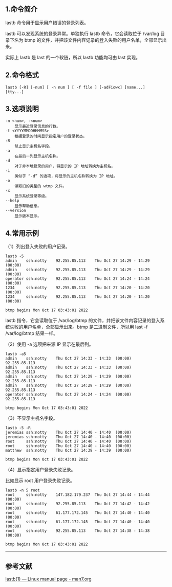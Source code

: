 ## 1.命令简介
lastb 命令用于显示用户错误的登录列表。

lastb 可以发现系统的登录异常。单独执行 lastb 命令，它会读取位于 /var/log 目录下名为 btmp 的文件，并把该文件内容记录的登入失败的用户名单，全部显示出来。

实际上 lastb 是 last 的一个软链，所以 lastb 功能均可由 last 实现。

## 2.命令格式
```shell
lastb [-R] [-num] [ -n num ] [ -f file ] [-adFiowx] [name...]  [tty...]
```

## 3.选项说明
```
-n <num>, -<num> 
	显示最近登录信息的行数。
-t <YYYYMMDDHHMMSS>
	根据登录的时间显示指定用户的登录状态。
-R
	禁止显示主机名字段。
-a
	在最后一列显示主机名称。
-d
	对于非本地登录的用户，将显示的 IP 地址转换为主机名。
-i
	类似于 “-d” 的选项，将显示的主机名称转换为 IP 地址。
-o
	读取旧的类型的 wtmp 文件。
-x
	显示系统登录等级。
--help
	显示帮助信息。
--version
	显示版本显示。
```
## 4.常用示例
（1）列出登入失败的用户记录。
```shell
lastb -5
admin    ssh:notty    92.255.85.113    Thu Oct 27 14:29 - 14:29  (00:00)    
admin    ssh:notty    92.255.85.113    Thu Oct 27 14:29 - 14:29  (00:00)    
operator ssh:notty    92.255.85.113    Thu Oct 27 14:24 - 14:24  (00:00)    
1234     ssh:notty    92.255.85.113    Thu Oct 27 14:20 - 14:20  (00:00)    
1234     ssh:notty    92.255.85.113    Thu Oct 27 14:20 - 14:20  (00:00)

btmp begins Mon Oct 17 03:43:01 2022
```
lastb 指令，它会读取位于 /var/log/btmp 的文件，并把该文件内容记录的登入系统失败的用户名单，全部显示出来。btmp 是二进制文件，所以用 last -f /var/log/btmp 结果一样。

（2）使用 -a 选项把来源 IP 显示在最后列。
```shell
lastb -a5
admin    ssh:notty    Thu Oct 27 14:33 - 14:33  (00:00)     92.255.85.113
admin    ssh:notty    Thu Oct 27 14:33 - 14:33  (00:00)     92.255.85.113
admin    ssh:notty    Thu Oct 27 14:29 - 14:29  (00:00)     92.255.85.113
admin    ssh:notty    Thu Oct 27 14:29 - 14:29  (00:00)     92.255.85.113
operator ssh:notty    Thu Oct 27 14:24 - 14:24  (00:00)     92.255.85.113

btmp begins Mon Oct 17 03:43:01 2022
```

（3）不显示主机名字段。
```shell
lastb -5 -R
jeremias ssh:notty    Thu Oct 27 14:40 - 14:40  (00:00)    
jeremias ssh:notty    Thu Oct 27 14:40 - 14:40  (00:00)    
root     ssh:notty    Thu Oct 27 14:40 - 14:40  (00:00)    
root     ssh:notty    Thu Oct 27 14:40 - 14:40  (00:00)    
matthew  ssh:notty    Thu Oct 27 14:39 - 14:39  (00:00)    

btmp begins Mon Oct 17 03:43:01 2022
```
（4）显示指定用户登录失败记录。

比如显示 root 用户登录失败记录。
```shell
lastb -n 5 root
root     ssh:notty    147.182.179.237  Thu Oct 27 14:44 - 14:44  (00:00)    
root     ssh:notty    92.255.85.113    Thu Oct 27 14:42 - 14:42  (00:00)    
root     ssh:notty    61.177.172.145   Thu Oct 27 14:40 - 14:40  (00:00)    
root     ssh:notty    61.177.172.145   Thu Oct 27 14:40 - 14:40  (00:00)    
root     ssh:notty    92.255.85.113    Thu Oct 27 14:38 - 14:38  (00:00)    

btmp begins Mon Oct 17 03:43:01 2022
```

---
## 参考文献
[lastb(1) — Linux manual page - man7.org](https://man7.org/linux/man-pages/man1/lastb.1.html)

<Vssue title="lastb" />